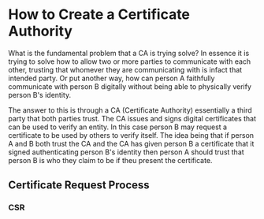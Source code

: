 # How to Create a Certificate Authority

What is the fundamental problem that a CA is trying solve? In essence it is trying to solve how to allow two or more parties to communicate with each other, trusting that whomever they are communicating with is infact that intended party. Or put another way, how can person A faithfully communicate with person B digitally without being able to physically verify person B's identity.

The answer to this is through a CA (Certificate Authority) essentially a third party that both parties trust. The CA issues and signs digital certificates that can be used to verify an entity. In this case person B may request a certificate to be used by others to verify itself. The idea being that if person A and B both trust the CA and the CA has given person B a certificate that it signed authenticating person B's identity then person A should trust that person B is who they claim to be if theu present the certificate.

## Certificate Request Process
### CSR
